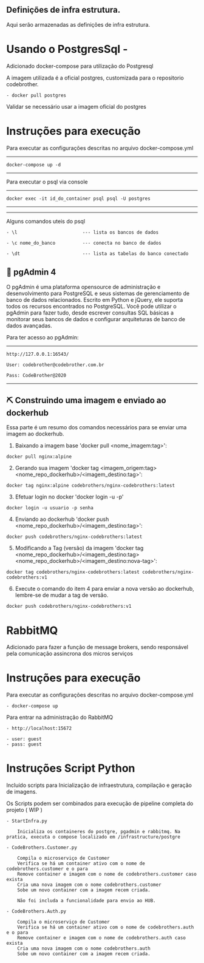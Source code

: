 ## Definições de infra estrutura.

Aqui serão armazenadas as definições de infra estrutura.

# Usando o PostgresSql -

Adicionado docker-compose para utilização do Postgresql

A imagem utilizada é a oficial postgres, customizada para o repositorio codebrother.

    - docker pull postgres

Validar se necessário usar a imagem oficial do postgres


# Instruções para execução

Para executar as configurações descritas no arquivo docker-compose.yml

--- 

    docker-compose up -d

---

Para executar o psql via console

---

    docker exec -it id_do_container psql psql -U postgres

---
---

Alguns comandos uteis do psql

    - \l                        --- lista os bancos de dados

    - \c nome_do_banco          --- conecta no banco de dados

    - \dt                       --- lista as tabelas do banco conectado

## 🎈 pgAdmin 4

O pgAdmin é uma plataforma opensource de administração e desenvolvimento para PostgreSQL e seus sistemas de gerenciamento de banco de dados relacionados. Escrito em Python e jQuery, ele suporta todos os recursos encontrados no PostgreSQL. Você pode utilizar o pgAdmin para fazer tudo, desde escrever consultas SQL básicas a monitorar seus bancos de dados e configurar arquiteturas de banco de dados avançadas.

Para ter acesso ao pgAdmin:

---

    http://127.0.0.1:16543/

    User: codebrother@codebrother.com.br

    Pass: CodeBrother@2020

---

## ⛏️ Construindo uma imagem e enviado ao dockerhub

Essa parte é um resumo dos comandos necessários para se enviar uma imagem ao dockerhub.

1. Baixando a imagem base 'docker pull <nome_imagem:tag>':

```
docker pull nginx:alpine
```

2. Gerando sua imagem 'docker tag <imagem_origem:tag> <nome_repo_dockerhub>/<imagem_destino:tag>':

```
docker tag nginx:alpine codebrothers/nginx-codebrothers:latest
```

3. Efetuar login no docker 'docker login -u<usuario> -p<senha>'

```
docker login -u usuario -p senha
```

4. Enviando ao dockerhub 'docker push <nome_repo_dockerhub>/<imagem_destino:tag>':

```
docker push codebrothers/nginx-codebrothers:latest
```

5. Modificando a Tag (versão) da imagem 'docker tag <nome_repo_dockerhub>/<imagem_destino:tag> <nome_repo_dockerhub>/<imagem_destino:nova-tag>':

```
docker tag codebrothers/nginx-codebrothers:latest codebrothers/nginx-codebrothers:v1
```

6. Execute o comando do item 4 para enviar a nova versão ao dockerhub, lembre-se de mudar a tag de versão.

```
docker push codebrothers/nginx-codebrothers:v1
```


# RabbitMQ
Adicionado para fazer a função de message brokers, sendo responsável pela comunicação assincrona dos micros serviços


# Instruções para execução

Para executar as configurações descritas no arquivo docker-compose.yml

    - docker-compose up

Para entrar na administração do RabbitMQ

    - http://localhost:15672

    - user: guest
    - pass: guest


# Instruções Script Python

Incluído scripts para Inicialização de infraestrutura, compilação e geração de imagens.

Os Scripts podem ser combinados para execução de pipeline completa do projeto ( WIP )

    - StartInfra.py
    
        Inicializa os containeres do postgre, pgadmin e rabbitmq. Na pratica, executa o compose localizado em /infrastructure/postgre

    - CodeBrothers.Customer.py
    
        Compila o microserviço de Customer
        Verifica se há um container ativo com o nome de codebrothers.customer e o para
        Remove container e imagem com o nome de codebrothers.customer caso exista
        Cria uma nova imagem com o nome codebrothers.customer
        Sobe um novo container com a imagem recem criada.
        
        Não foi includa a funcionalidade para envio ao HUB.

    - CodeBrothers.Auth.py

        Compila o microserviço de Customer
        Verifica se há um container ativo com o nome de codebrothers.auth e o para
        Remove container e imagem com o nome de codebrothers.auth caso exista
        Cria uma nova imagem com o nome codebrothers.auth
        Sobe um novo container com a imagem recem criada.